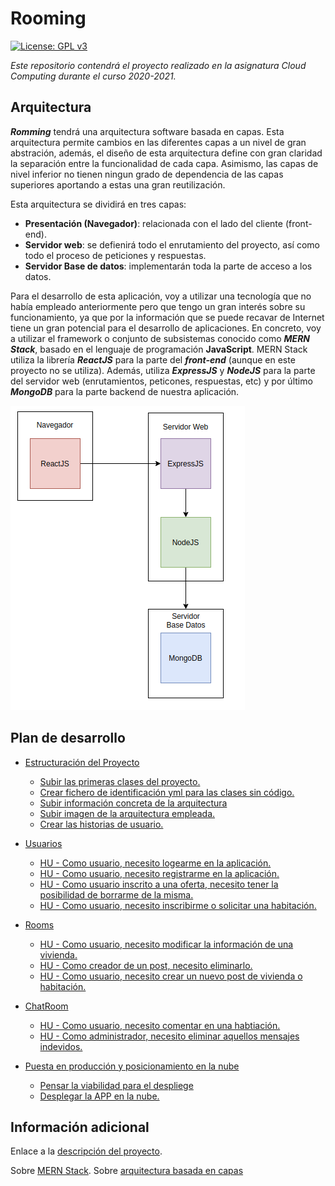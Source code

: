 
# Rooming

[![License: GPL v3](https://img.shields.io/badge/License-GPLv3-blue.svg)](https://www.gnu.org/licenses/gpl-3.0)


*Este repositorio contendrá el proyecto realizado en la asignatura Cloud Computing durante el curso 2020-2021.* 


## Arquitectura

***Romming*** tendrá una arquitectura software basada en capas. Esta arquitectura permite cambios en las diferentes capas a un nivel de gran abstración, además, el diseño de esta arquitectura define con gran claridad la separación entre la funcionalidad de cada capa. Asimismo, las capas de nivel inferior no tienen ningun grado de dependencia de las capas superiores aportando a estas una gran reutilización.

Esta arquitectura se dividirá en tres capas:

- **Presentación (Navegador)**: relacionada con el lado del cliente (front-end).
- **Servidor web**: se defienirá todo el enrutamiento del proyecto, así como todo el proceso de peticiones y respuestas.
- **Servidor Base de datos**: implementarán toda la parte de acceso a los datos. 

Para el desarrollo de esta aplicación, voy a utilizar una tecnología que no había empleado anteriormente pero que tengo un gran interés sobre su funcionamiento, ya que por la información que se puede recavar de Internet tiene un gran potencial para el desarrollo de aplicaciones. En concreto, voy a utilizar el framework o conjunto de subsistemas conocido como ***MERN Stack***, basado en el lenguaje de programación **JavaScript**. MERN Stack utiliza la librería ***ReactJS*** para la parte del ***front-end*** (aunque en este proyecto no se utiliza). Además, utiliza ***ExpressJS*** y ***NodeJS*** para la parte del servidor web (enrutamientos, peticones, respuestas, etc) y por último ***MongoDB*** para la parte backend de nuestra aplicación.

![arquitectura](./docs/img_arquitectura/arquitectura.png)


## Plan de desarrollo

- [Estructuración del Proyecto](https://github.com/Aguilera4/Rooming/milestone/2)
    
    - [Subir las primeras clases del proyecto.](https://github.com/Aguilera4/Rooming/issues/8)
    - [Crear fichero de identificación yml para las clases sin código.](https://github.com/Aguilera4/Rooming/issues/14)
    - [Subir información concreta de la arquitectura](https://github.com/Aguilera4/Rooming/issues/7)
    - [Subir imagen de la arquitectura empleada.](https://github.com/Aguilera4/Rooming/issues/20)
    - [Crear las historias de usuario.](https://github.com/Aguilera4/Rooming/issues/9)

- [Usuarios](https://github.com/Aguilera4/Rooming/milestone/5)

    - [HU - Como usuario, necesito logearme en la aplicación.](https://github.com/Aguilera4/Rooming/issues/10)
    - [HU - Como usuario, necesito registrarme en la aplicación.](https://github.com/Aguilera4/Rooming/issues/19)
    - [HU - Como usuario inscrito a una oferta, necesito tener la posibilidad de borrarme de la misma.](https://github.com/Aguilera4/Rooming/issues/15)
    - [HU - Como usuario, necesito inscribirme o solicitar una habitación.](https://github.com/Aguilera4/Rooming/issues/12)

- [Rooms](https://github.com/Aguilera4/Rooming/milestone/6)

    - [HU - Como usuario, necesito modificar la información de una vivienda.](https://github.com/Aguilera4/Rooming/issues/17)
    - [HU - Como creador de un post, necesito eliminarlo.](https://github.com/Aguilera4/Rooming/issues/16)
    - [HU - Como usuario, necesito crear un nuevo post de vivienda o habitación. ](https://github.com/Aguilera4/Rooming/issues/11)

- [ChatRoom](https://github.com/Aguilera4/Rooming/milestone/7)

    - [HU - Como usuario, necesito comentar en una habtiación.](https://github.com/Aguilera4/Rooming/issues/13)
    - [HU - Como administrador, necesito eliminar aquellos mensajes indevidos.](https://github.com/Aguilera4/Rooming/issues/21)

- [Puesta en producción y posicionamiento en la nube](https://github.com/Aguilera4/Rooming/milestone/4)

    - [Pensar la viabilidad para el despliege](https://github.com/Aguilera4/Rooming/issues/22)
    - [Desplegar la APP en la nube.](https://github.com/Aguilera4/Rooming/issues/18)

## Información adicional

Enlace a la [descripción del proyecto](https://github.com/Aguilera4/Rooming/blob/main/docs/descripcion_rooming.md).

Sobre [MERN Stack](https://www.mongodb.com/mern-stack).
Sobre [arquitectura basada en capas](https://geeks.ms/jkpelaez/2009/05/30/arquitectura-basada-en-capas/#:~:text=La%20arquitectura%20basada%20en%20capas,funcionalidad%20que%20est%C3%A1%20siendo%20desarrollada.)